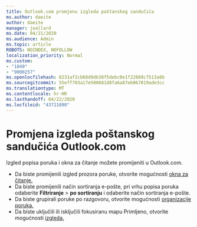 ```yaml
---
title: Outlook.com promjenu izgleda poštanskog sandučića
ms.author: daeite
author: daeite
manager: joallard
ms.date: 04/21/2020
ms.audience: Admin
ms.topic: article
ROBOTS: NOINDEX, NOFOLLOW
localization_priority: Normal
ms.custom:
- "1849"
- "9000257"
ms.openlocfilehash: 6231af2cb68d9db38f5debc0e1f22869c7513a8b
ms.sourcegitcommit: 55eff703a17e500681d8fa6a87eb067019ade3cc
ms.translationtype: MT
ms.contentlocale: hr-HR
ms.lasthandoff: 04/22/2020
ms.locfileid: "43721890"
---
```

# <a name="change-the-look-of-your-outlookcom-mailbox"></a>Promjena izgleda poštanskog sandučića Outlook.com

Izgled popisa poruka i okna za čitanje možete promijeniti u Outlook.com.

- Da biste promijenili izgled prozora poruke, otvorite mogućnosti [okna za čitanje.](https://outlook.live.com/mail/options/mail/layout/readingPane)
- Da biste promijenili način sortiranja e-pošte, pri vrhu popisa poruka odaberite **Filtriranje** > **po sortiranju** i odaberite način sortiranja e-pošte.
- Da biste grupirali poruke po razgovoru, otvorite mogućnosti [organizacije poruka.](https://outlook.live.com/mail/options/mail/layout/conversations)
- Da biste uključili ili isključili fokusiranu mapu Primljeno, otvorite mogućnosti [izgleda.](https://outlook.live.com/mail/options/mail/layout/focused)